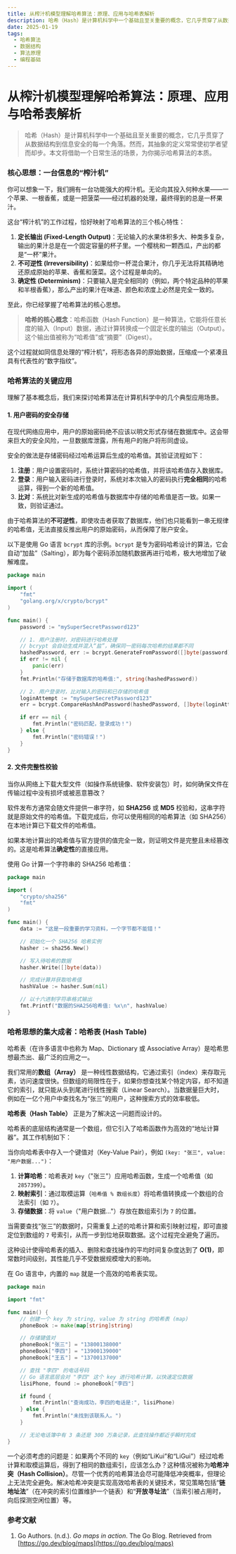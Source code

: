 ```yaml
---
title: 从榨汁机模型理解哈希算法：原理、应用与哈希表解析
description: 哈希（Hash）是计算机科学中一个基础且至关重要的概念，它几乎贯穿了从数据结构到信息安全的每一个角落。然而，其抽象的定义常常使初学者望而却步。本文将借助一个日常生活的场景，为你揭示哈希算法的本质.
date: 2025-01-19
tags:
  - 哈希算法
  - 数据结构
  - 算法原理
  - 编程基础
---
```


# 从榨汁机模型理解哈希算法：原理、应用与哈希表解析

> 哈希（Hash）是计算机科学中一个基础且至关重要的概念，它几乎贯穿了从数据结构到信息安全的每一个角落。然而，其抽象的定义常常使初学者望而却步。本文将借助一个日常生活的场景，为你揭示哈希算法的本质。

### 核心思想：一台信息的“榨汁机”

你可以想象一下，我们拥有一台功能强大的榨汁机。无论向其投入何种水果——一个苹果、一根香蕉，或是一把菠菜——经过机器的处理，最终得到的总是一杯果汁。

这台“榨汁机”的工作过程，恰好映射了哈希算法的三个核心特性：

1.  **定长输出 (Fixed-Length Output)**：无论输入的水果体积多大、种类多复杂，输出的果汁总是在一个固定容量的杯子里。一个樱桃和一颗西瓜，产出的都是“一杯”果汁。
2.  **不可逆性 (Irreversibility)**：如果给你一杯混合果汁，你几乎无法将其精确地还原成原始的苹果、香蕉和菠菜。这个过程是单向的。
3.  **确定性 (Determinism)**：只要输入是完全相同的（例如，两个特定品种的苹果和半根香蕉），那么产出的果汁在味道、颜色和浓度上必然是完全一致的。

至此，你已经掌握了哈希算法的核心思想。

> **哈希的核心概念**：哈希函数（Hash Function）是一种算法，它能将任意长度的输入（Input）数据，通过计算转换成一个固定长度的输出（Output）。这个输出值被称为“哈希值”或“摘要”（Digest）。

这个过程就如同信息处理的“榨汁机”，将形态各异的原始数据，压缩成一个紧凑且具有代表性的“数字指纹”。

### 哈希算法的关键应用

理解了基本概念后，我们来探讨哈希算法在计算机科学中的几个典型应用场景。

#### 1. 用户密码的安全存储

在现代网络应用中，用户的原始密码绝不应该以明文形式存储在数据库中。这会带来巨大的安全风险，一旦数据库泄露，所有用户的账户将形同虚设。

安全的做法是存储密码经过哈希运算后生成的哈希值。其验证流程如下：

1.  **注册**：用户设置密码时，系统计算密码的哈希值，并将该哈希值存入数据库。
2.  **登录**：用户输入密码进行登录时，系统对本次输入的密码执行**完全相同**的哈希运算，得到一个新的哈希值。
3.  **比对**：系统比对新生成的哈希值与数据库中存储的哈希值是否一致。如果一致，则验证通过。

由于哈希算法的**不可逆性**，即使攻击者获取了数据库，他们也只能看到一串无规律的哈希值，无法直接反推出用户的原始密码，从而保障了账户安全。

以下是使用 Go 语言 `bcrypt` 库的示例。`bcrypt` 是专为密码哈希设计的算法，它会自动“加盐”（Salting），即为每个密码添加随机数据再进行哈希，极大地增加了破解难度。

```go
package main

import (
    "fmt"
    "golang.org/x/crypto/bcrypt"
)

func main() {
    password := "mySuperSecretPassword123"

    // 1. 用户注册时，对密码进行哈希处理
    // bcrypt 会自动生成并混入“盐”，确保同一密码每次哈希的结果都不同
    hashedPassword, err := bcrypt.GenerateFromPassword([]byte(password), bcrypt.DefaultCost)
    if err != nil {
        panic(err)
    }
    fmt.Println("存储于数据库的哈希值:", string(hashedPassword))

    // 2. 用户登录时，比对输入的密码和已存储的哈希值
    loginAttempt := "mySuperSecretPassword123"
    err = bcrypt.CompareHashAndPassword(hashedPassword, []byte(loginAttempt))

    if err == nil {
        fmt.Println("密码匹配，登录成功！")
    } else {
        fmt.Println("密码错误！")
    }
}
```

#### 2. 文件完整性校验

当你从网络上下载大型文件（如操作系统镜像、软件安装包）时，如何确保文件在传输过程中没有损坏或被恶意篡改？

软件发布方通常会随文件提供一串字符，如 **SHA256** 或 **MD5** 校验和，这串字符就是原始文件的哈希值。下载完成后，你可以使用相同的哈希算法（如 SHA256）在本地计算已下载文件的哈希值。

如果本地计算出的哈希值与官方提供的值完全一致，则证明文件是完整且未经篡改的。这是哈希算法**确定性**的直接应用。

使用 Go 计算一个字符串的 SHA256 哈希值：

```go
package main

import (
    "crypto/sha256"
    "fmt"
)

func main() {
    data := "这是一段重要的学习资料，一个字节都不能错！"

    // 初始化一个 SHA256 哈希实例
    hasher := sha256.New()

    // 写入待哈希的数据
    hasher.Write([]byte(data))

    // 完成计算并获取哈希值
    hashValue := hasher.Sum(nil)

    // 以十六进制字符串格式输出
    fmt.Printf("数据的SHA256哈希值: %x\n", hashValue)
}
```

### 哈希思想的集大成者：哈希表 (Hash Table)

哈希表（在许多语言中也称为 Map、Dictionary 或 Associative Array）是哈希思想最杰出、最广泛的应用之一。

我们常用的**数组（Array）** 是一种线性数据结构，它通过索引（index）来存取元素，访问速度很快。但数组的局限性在于，如果你想查找某个特定内容，却不知道它的索引，就只能从头到尾进行线性搜索（Linear Search）。当数据量巨大时，例如在一亿个用户中查找名为“张三”的用户，这种搜索方式的效率极低。

**哈希表（Hash Table）** 正是为了解决这一问题而设计的。

哈希表的底层结构通常是一个数组，但它引入了哈希函数作为高效的“地址计算器”。其工作机制如下：

当你向哈希表中存入一个键值对（Key-Value Pair），例如 `(key: "张三", value: "用户数据...")`：

1.  **计算哈希**：哈希表对 `key`（"张三"）应用哈希函数，生成一个哈希值（如 `2857399`）。
2.  **映射索引**：通过取模运算（`哈希值 % 数组长度`）将哈希值转换成一个数组的合法索引（如 `7`）。
3.  **存储数据**：将 `value`（"用户数据..."）存放在数组索引为 `7` 的位置。

当需要查找“张三”的数据时，只需重复上述的哈希计算和索引映射过程，即可直接定位到数组的 `7` 号索引，从而一步到位地获取数据。这个过程完全避免了遍历。

这种设计使得哈希表的插入、删除和查找操作的平均时间复杂度达到了 **O(1)**，即常数时间级别，其性能几乎不受数据规模增大的影响。

在 Go 语言中，内置的 `map` 就是一个高效的哈希表实现。

```go
package main

import "fmt"

func main() {
    // 创建一个 key 为 string, value 为 string 的哈希表 (map)
    phoneBook := make(map[string]string)

    // 存储键值对
    phoneBook["张三"] = "13800138000"
    phoneBook["李四"] = "13900139000"
    phoneBook["王五"] = "13700137000"

    // 查找 "李四" 的电话号码
    // Go 语言底层会对 "李四" 这个 key 进行哈希计算，以快速定位数据
    lisiPhone, found := phoneBook["李四"]

    if found {
        fmt.Println("查询成功，李四的电话是:", lisiPhone)
    } else {
        fmt.Println("未找到该联系人。")
    }

    // 无论电话簿中有 3 条还是 300 万条记录，此查找操作都近乎瞬时完成
}
```

一个必须考虑的问题是：如果两个不同的 `key`（例如“LiKui”和“LiGui”）经过哈希计算和取模运算后，得到了相同的数组索引，应该怎么办？这种情况被称为**哈希冲突（Hash Collision）**。尽管一个优秀的哈希算法会尽可能降低冲突概率，但理论上无法完全避免。解决哈希冲突是实现高效哈希表的关键技术，常见策略包括“**链地址法**”（在冲突的索引位置维护一个链表）和“**开放寻址法**”（当索引被占用时，向后探测空闲位置）等。

### 参考文献

1.  Go Authors. (n.d.). _Go maps in action_. The Go Blog. Retrieved from [https://go.dev/blog/maps](https://go.dev/blog/maps)
